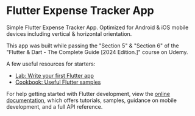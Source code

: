 # Flutter Expense Tracker App

Simple Flutter Expense Tracker App. Optimized for Android & iOS mobile devices including vertical & horizontal orientation.

This app was built while passing the "Section 5" & "Section 6" of the "Flutter & Dart - The Complete Guide [2024 Edition.]" course on Udemy.

A few useful resources for starters:

- [Lab: Write your first Flutter app](https://docs.flutter.dev/get-started/codelab)
- [Cookbook: Useful Flutter samples](https://docs.flutter.dev/cookbook)

For help getting started with Flutter development, view the
[online documentation](https://docs.flutter.dev/), which offers tutorials,
samples, guidance on mobile development, and a full API reference.
